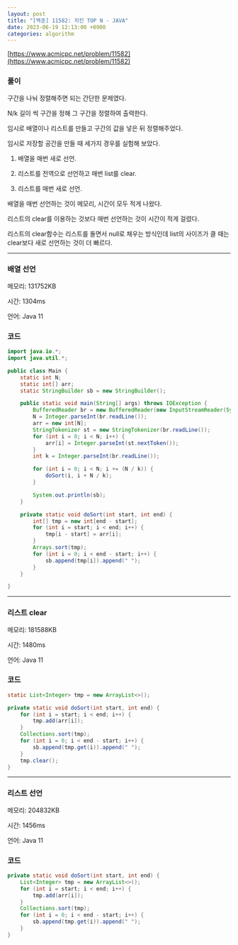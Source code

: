 ```yaml
---
layout: post
title: "[백준] 11582: 치킨 TOP N - JAVA"
date: 2023-06-19 12:13:00 +0900
categories: algorithm
---
```


[https://www.acmicpc.net/problem/11582](https://www.acmicpc.net/problem/11582)

### 풀이

구간을 나눠 정렬해주면 되는 간단한 문제였다.

N/k 길이 씩 구간을 정해 그 구간을 정렬하여 출력한다.

임시로 배열이나 리스트를 만들고 구간의 값을 넣은 뒤 정렬해주었다.

임시로 저장할 공간을 만들 때 세가지 경우를 실험해 보았다.

1. 배열을 매번 새로 선언.

2. 리스트를 전역으로 선언하고 매번 list를 clear.

3. 리스트를 매번 새로 선언.

배열을 매번 선언하는 것이 메모리, 시간이 모두 적게 나왔다.

리스트의 clear를 이용하는 것보다 매번 선언하는 것이 시간이 적게 걸렸다.

리스트의 clear함수는 리스트를 돌면서 null로 채우는 방식인데 list의 사이즈가 클 때는 clear보다 새로 선언하는 것이 더 빠르다.

---

### 배열 선언

메모리: 131752KB

시간: 1304ms

언어: Java 11

### 코드

```java
import java.io.*;
import java.util.*;

public class Main {
    static int N;
    static int[] arr;
    static StringBuilder sb = new StringBuilder();

    public static void main(String[] args) throws IOException {
        BufferedReader br = new BufferedReader(new InputStreamReader(System.in));
        N = Integer.parseInt(br.readLine());
        arr = new int[N];
        StringTokenizer st = new StringTokenizer(br.readLine());
        for (int i = 0; i < N; i++) {
            arr[i] = Integer.parseInt(st.nextToken());
        }
        int k = Integer.parseInt(br.readLine());

        for (int i = 0; i < N; i += (N / k)) {
            doSort(i, i + N / k);
        }

        System.out.println(sb);
    }

    private static void doSort(int start, int end) {
        int[] tmp = new int[end - start];
        for (int i = start; i < end; i++) {
            tmp[i - start] = arr[i];
        }
        Arrays.sort(tmp);
        for (int i = 0; i < end - start; i++) {
            sb.append(tmp[i]).append(" ");
        }
    }

}
```

---

### 리스트 clear

메모리: 181588KB

시간: 1480ms

언어: Java 11

### 코드

```java
static List<Integer> tmp = new ArrayList<>();

private static void doSort(int start, int end) {
    for (int i = start; i < end; i++) {
        tmp.add(arr[i]);
    }
    Collections.sort(tmp);
    for (int i = 0; i < end - start; i++) {
        sb.append(tmp.get(i)).append(" ");
    }
    tmp.clear();
}
```

---

### 리스트 선언

메모리: 204832KB

시간: 1456ms

언어: Java 11

### 코드

```java
private static void doSort(int start, int end) {
    List<Integer> tmp = new ArrayList<>();
    for (int i = start; i < end; i++) {
        tmp.add(arr[i]);
    }
    Collections.sort(tmp);
    for (int i = 0; i < end - start; i++) {
        sb.append(tmp.get(i)).append(" ");
    }
}
```
